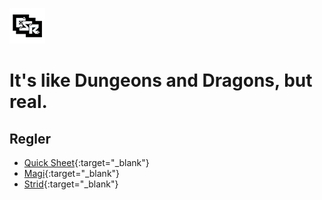 ![GitHub Logo](/images/osr-logo.png) 

# It's like Dungeons and Dragons, but real.

## Regler
* [Quick Sheet](/pdfs/fantasy-regler.pdf){:target="_blank"}
* [Magi](/rules/rules-magic.md){:target="_blank"}
* [Strid](/rules/rules-combat.md){:target="_blank"}
